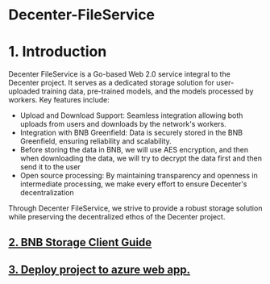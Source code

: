 # Decenter-FileService

# 1. Introduction
Decenter FileService is a Go-based Web 2.0 service integral to the Decenter project. It serves as a dedicated storage solution for user-uploaded training data, pre-trained models, and the models processed by workers. Key features include:

- Upload and Download Support: Seamless integration allowing both uploads from users and downloads by the network's workers.
- Integration with BNB Greenfield: Data is securely stored in the BNB Greenfield, ensuring reliability and scalability.
-  Before storing the data in BNB, we will use AES encryption, and then when downloading the data, we will try to decrypt the data first and then send it to the user
- Open source processing: By maintaining transparency and openness in intermediate processing, we make every effort to ensure Decenter's decentralization

Through Decenter FileService, we strive to provide a robust storage solution while preserving the decentralized ethos of the Decenter project.
## [2. BNB Storage Client Guide](BnbStorageClient.md)

## [3. Deploy project to azure web app.](How_to_deploy.md)


